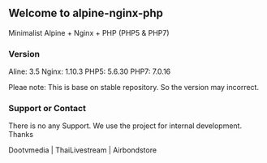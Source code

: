 ## Welcome to alpine-nginx-php

Minimalist Alpine + Nginx + PHP (PHP5 & PHP7)

### Version
Aline: 3.5
Nginx: 1.10.3
PHP5: 5.6.30
PHP7: 7.0.16

Pleae note: This is base on stable repository. So the version may incorrect.

### Support or Contact
There is no any Support. We use the project for internal development. Thanks

Dootvmedia | ThaiLivestream | Airbondstore

